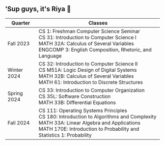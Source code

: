 ## 'Sup guys, it's Riya 👋

| Quarter       | Classes                                                                                          |
|---------------|--------------------------------------------------------------------------------------------------|
| Fall 2023     | CS 1: Freshman Computer Science Seminar <br> CS 31: Introduction to Computer Science I <br> MATH 32A: Calculus of Several Variables <br> ENGCOMP 3: English Composition, Rhetoric, and Language                               |
| Winter 2024   | CS 32: Introduction to Computer Science II <br> CS M51A: Logic Design of Digital Systems <br> MATH 32B: Calculus of Several Variables <br> MATH 61: Introduction to Discrete Structures                                      |
| Spring 2024   | CS 33: Introduction to Computer Organization <br> CS 35L: Software Construction <br> MATH 33B: Differential Equations                                                    |
| Fall 2024     | CS 111: Operating Systems Principles <br> CS 180: Introduction to Algorithms and Complexity <br> MATH 33A: Linear Algebra and Applications <br> MATH 170E: Introduction to Probability and Statistics 1: Probability         |
